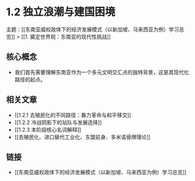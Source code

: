 # 1.2 独立浪潮与建国困境

主题：[[东南亚威权政体下的经济发展模式（以新加坡、马来西亚为例）学习总览]] > [[1. 奠定世界观：东南亚的现代性挑战]]

## 核心概念

- 我们首先需要理解东南亚作为一个多元文明交汇点的独特背景，这是其现代化路径的起点。

## 相关文章

- [[1.2.1 去殖民化的不同路径：暴力革命与和平移交]]
- [[1.2.2 冷战阴影下的站队与发展选择]]
- [[1.2.3 本阶段核心名词解释]]
- [[去殖民化、进口替代工业化、东盟前身、多米诺骨牌理论]]

## 链接

- [[东南亚威权政体下的经济发展模式（以新加坡、马来西亚为例）学习总览]]
